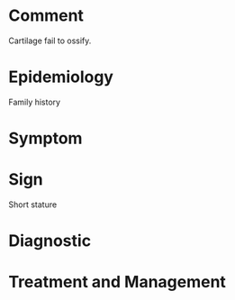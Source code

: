 # Comment

Cartilage fail to ossify.

# Epidemiology

Family history

# Symptom

# Sign

Short stature

# Diagnostic

# Treatment and Management
